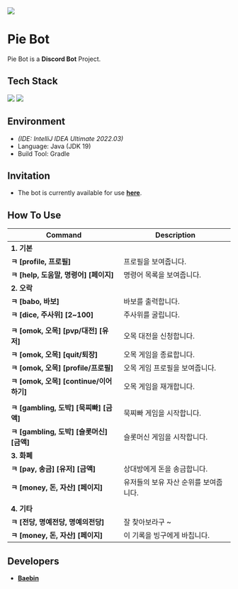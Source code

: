 <img src="https://capsule-render.vercel.app/api?type=waving&height=300&color=gradient&customColorList=6&text=Pie%20Bot&textBg=false" />

# Pie Bot
Pie Bot is a **Discord Bot** Project.

## Tech Stack
<img src="https://img.shields.io/badge/MariaDB-003545?style=for-the-badge&logo=MariaDB&logoColor=white"> <img src="https://img.shields.io/badge/SpringBoot-6DB33F?style=for-the-badge&logo=SpringBoot&logoColor=white">

## Environment
- *(IDE: IntelliJ IDEA Ultimate 2022.03)*
- Language: Java (JDK 19)
- Build Tool: Gradle

## Invitation
- The bot is currently available for use [**here**](https://discord.com/oauth2/authorize?client_id=1242406810296651787&permissions=8&scope=bot).

## How To Use
| Command | Description |
| --- | --- |
| **1. 기본** | |
| **ㅋ [profile, 프로필]** | 프로필을 보여줍니다. |
| **ㅋ [help, 도움말, 명령어] [페이지]** | 명령어 목록을 보여줍니다. |
| **2. 오락** | |
| **ㅋ [babo, 바보]** | 바보를 출력합니다. |
| **ㅋ [dice, 주사위] [2~100]** | 주사위를 굴립니다. |
| | |
| **ㅋ [omok, 오목] [pvp/대전] [유저]** | 오목 대전을 신청합니다. |
| **ㅋ [omok, 오목] [quit/퇴장]** | 오목 게임을 종료합니다. |
| **ㅋ [omok, 오목] [profile/프로필]** | 오목 게임 프로필을 보여줍니다. |
| **ㅋ [omok, 오목] [continue/이어하기]** | 오목 게임을 재개합니다. |
| | |
| **ㅋ [gambling, 도박] [묵찌빠] [금액]** | 묵찌빠 게임을 시작합니다. |
| **ㅋ [gambling, 도박] [슬롯머신] [금액]** |  슬롯머신 게임을 시작합니다.|
| **3. 화폐** | |
| **ㅋ [pay, 송금] [유저] [금액]** | 상대방에게 돈을 송금합니다. |
| **ㅋ [money, 돈, 자산] [페이지]** | 유저들의 보유 자산 순위를 보여줍니다. |
| | |
| **4. 기타** | |
| **ㅋ [전당, 명예전당, 명예의전당]** | 잘 찾아보라구 ~ |
| **ㅋ [money, 돈, 자산] [페이지]** | 이 기록을 빙구에게 바칩니다. |

## Developers
- [**Baebin**](https://github.com/Baebin)
